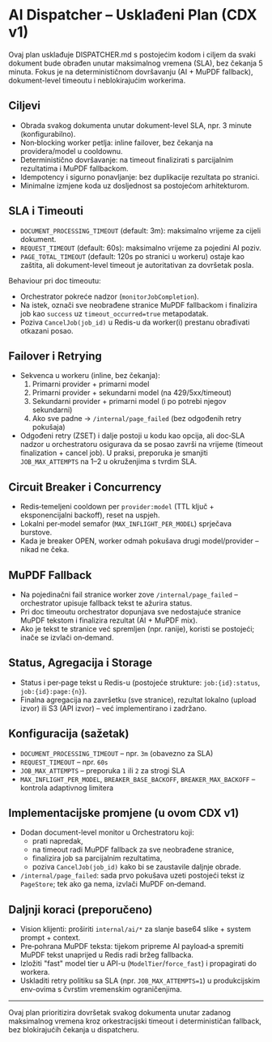 # AI Dispatcher – Usklađeni Plan (CDX v1)

Ovaj plan usklađuje DISPATCHER.md s postojećim kodom i ciljem da svaki dokument bude obrađen unutar maksimalnog vremena (SLA), bez čekanja 5 minuta. Fokus je na determinističnom dovršavanju (AI + MuPDF fallback), dokument-level timeoutu i neblokirajućim workerima.

## Ciljevi
- Obrada svakog dokumenta unutar dokument-level SLA, npr. 3 minute (konfigurabilno).
- Non‑blocking worker petlja: inline failover, bez čekanja na providera/model u cooldownu.
- Deterministično dovršavanje: na timeout finalizirati s parcijalnim rezultatima i MuPDF fallbackom.
- Idempotency i sigurno ponavljanje: bez duplikacije rezultata po stranici.
- Minimalne izmjene koda uz dosljednost sa postojećom arhitekturom.

## SLA i Timeouti
- `DOCUMENT_PROCESSING_TIMEOUT` (default: 3m): maksimalno vrijeme za cijeli dokument.
- `REQUEST_TIMEOUT` (default: 60s): maksimalno vrijeme za pojedini AI poziv.
- `PAGE_TOTAL_TIMEOUT` (default: 120s po stranici u workeru) ostaje kao zaštita, ali dokument-level timeout je autoritativan za dovršetak posla.

Behaviour pri doc timeoutu:
- Orchestrator pokreće nadzor (`monitorJobCompletion`).
- Na istek, označi sve neobrađene stranice MuPDF fallbackom i finalizira job kao `success` uz `timeout_occurred=true` metapodatak.
- Poziva `CancelJob(job_id)` u Redis-u da worker(i) prestanu obrađivati otkazani posao.

## Failover i Retrying
- Sekvenca u workeru (inline, bez čekanja):
  1) Primarni provider + primarni model
  2) Primarni provider + sekundarni model (na 429/5xx/timeout)
  3) Sekundarni provider + primarni model (i po potrebi njegov sekundarni)
  4) Ako sve padne → `/internal/page_failed` (bez odgođenih retry pokušaja)
- Odgođeni retry (ZSET) i dalje postoji u kodu kao opcija, ali doc‑SLA nadzor u orchestratoru osigurava da se posao završi na vrijeme (timeout finalization + cancel job). U praksi, preporuka je smanjiti `JOB_MAX_ATTEMPTS` na 1–2 u okruženjima s tvrdim SLA.

## Circuit Breaker i Concurrency
- Redis‑temeljeni cooldown per `provider:model` (TTL ključ + eksponencijalni backoff), reset na uspjeh.
- Lokalni per‑model semafor (`MAX_INFLIGHT_PER_MODEL`) sprječava burstove.
- Kada je breaker OPEN, worker odmah pokušava drugi model/provider – nikad ne čeka.

## MuPDF Fallback
- Na pojedinačni fail stranice worker zove `/internal/page_failed` – orchestrator upisuje fallback tekst te ažurira status.
- Pri doc timeoutu orchestrator dopunjava sve nedostajuće stranice MuPDF tekstom i finalizira rezultat (AI + MuPDF mix).
- Ako je tekst te stranice već spremljen (npr. ranije), koristi se postojeći; inače se izvlači on‑demand.

## Status, Agregacija i Storage
- Status i per‑page tekst u Redis-u (postojeće strukture: `job:{id}:status`, `job:{id}:page:{n}`).
- Finalna agregacija na završetku (sve stranice), rezultat lokalno (upload izvor) ili S3 (API izvor) – već implementirano i zadržano.

## Konfiguracija (sažetak)
- `DOCUMENT_PROCESSING_TIMEOUT` – npr. `3m` (obavezno za SLA)
- `REQUEST_TIMEOUT` – npr. `60s`
- `JOB_MAX_ATTEMPTS` – preporuka `1` ili `2` za strogi SLA
- `MAX_INFLIGHT_PER_MODEL`, `BREAKER_BASE_BACKOFF`, `BREAKER_MAX_BACKOFF` – kontrola adaptivnog limitera

## Implementacijske promjene (u ovom CDX v1)
- Dodan document-level monitor u Orchestratoru koji:
  - prati napredak,
  - na timeout radi MuPDF fallback za sve neobrađene stranice,
  - finalizira job sa parcijalnim rezultatima,
  - poziva `CancelJob(job_id)` kako bi se zaustavile daljnje obrade.
- `/internal/page_failed`: sada prvo pokušava uzeti postojeći tekst iz `PageStore`; tek ako ga nema, izvlači MuPDF on‑demand.

## Daljnji koraci (preporučeno)
- Vision klijenti: proširiti `internal/ai/*` za slanje base64 slike + system prompt + context.
- Pre‑pohrana MuPDF teksta: tijekom pripreme AI payload‑a spremiti MuPDF tekst unaprijed u Redis radi bržeg fallbacka.
- Izložiti "fast" model tier u API-u (`ModelTier`/`force_fast`) i propagirati do workera.
- Uskladiti retry politiku sa SLA (npr. `JOB_MAX_ATTEMPTS=1`) u produkcijskim env-ovima s čvrstim vremenskim ograničenjima.

***

Ovaj plan prioritizira dovršetak svakog dokumenta unutar zadanog maksimalnog vremena kroz orkestracijski timeout i determinističan fallback, bez blokirajućih čekanja u dispatcheru.

